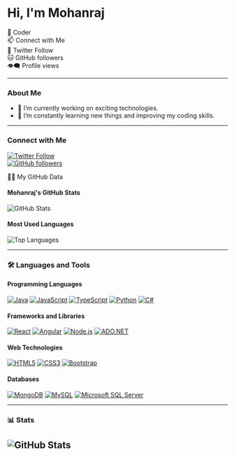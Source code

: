 # Hi, I'm Mohanraj

💫 Coder  
📫 Connect with Me  
🌟 Twitter Follow  
🐱 GitHub followers  
👁️‍🗨️ Profile views

---

### About Me
- 🔭 I’m currently working on exciting  technologies.
- 🌱 I’m constantly learning new things and improving my coding skills.

---
### Connect with Me
[![Twitter Follow](https://img.shields.io/twitter/follow/aryan1403?label=Follow&style=social)](https://x.com/i/flow/login?redirect_after_login=%2Fintent%2Ffollow)  
[![GitHub followers](https://img.shields.io/github/followers/mohanraj-e29?label=Follow&style=social)](https://camo.githubusercontent.com/3aeeb7dae15da2e0769ead378c754e7640b73815275dee1f3d68b8ca9ef8b0a5/68747470733a2f2f696d672e736869656c64732e696f2f6769746875622f666f6c6c6f776572732f617279616e313430333f6c6162656c3d466f6c6c6f77267374796c653d736f6369616c)

🐱‍🚀  My GitHub Data


#### Mohanraj's GitHub Stats
![GitHub Stats](https://github-readme-stats.vercel.app/api?username=mohanraj-e29&show_icons=true)


#### Most Used Languages
![Top Languages](https://github-readme-stats.vercel.app/api/top-langs/?username=mohanraj-e29&layout=compact)


---

### 🛠️ Languages and Tools

#### Programming Languages
[![Java](https://img.shields.io/badge/Java-ED8B00?style=for-the-badge&logo=java&logoColor=white)](https://www.java.com)
[![JavaScript](https://img.shields.io/badge/JavaScript-323330?style=for-the-badge&logo=javascript&logoColor=F7DF1E)](https://developer.mozilla.org/en-US/docs/Web/JavaScript)
[![TypeScript](https://img.shields.io/badge/TypeScript-007ACC?style=for-the-badge&logo=typescript&logoColor=white)](https://www.typescriptlang.org)
[![Python](https://img.shields.io/badge/Python-3776AB?style=for-the-badge&logo=python&logoColor=white)](https://www.python.org)
[![C#](https://img.shields.io/badge/C%23-239120?style=for-the-badge&logo=c-sharp&logoColor=white)](https://docs.microsoft.com/en-us/dotnet/csharp/)

#### Frameworks and Libraries
[![React](https://img.shields.io/badge/React-20232A?style=for-the-badge&logo=react&logoColor=61DAFB)](https://reactjs.org)
[![Angular](https://img.shields.io/badge/Angular-DD0031?style=for-the-badge&logo=angular&logoColor=white)](https://angular.io)
[![Node.js](https://img.shields.io/badge/Node.js-339933?style=for-the-badge&logo=nodedotjs&logoColor=white)](https://nodejs.org)
[![ADO.NET](https://img.shields.io/badge/ADO.NET-002050?style=for-the-badge&logo=.net&logoColor=white)](https://docs.microsoft.com/en-us/dotnet/framework/data/adonet/)

#### Web Technologies
[![HTML5](https://img.shields.io/badge/HTML5-E34F26?style=for-the-badge&logo=html5&logoColor=white)](https://developer.mozilla.org/en-US/docs/Web/HTML)
[![CSS3](https://img.shields.io/badge/CSS3-1572B6?style=for-the-badge&logo=css3&logoColor=white)](https://developer.mozilla.org/en-US/docs/Web/CSS)
[![Bootstrap](https://img.shields.io/badge/Bootstrap-563D7C?style=for-the-badge&logo=bootstrap&logoColor=white)](https://getbootstrap.com)

#### Databases
[![MongoDB](https://img.shields.io/badge/MongoDB-4EA94B?style=for-the-badge&logo=mongodb&logoColor=white)](https://www.mongodb.com)
[![MySQL](https://img.shields.io/badge/MySQL-00000F?style=for-the-badge&logo=mysql&logoColor=white)](https://www.mysql.com)
[![Microsoft SQL Server](https://img.shields.io/badge/Microsoft%20SQL%20Server-CC2927?style=for-the-badge&logo=microsoft-sql-server&logoColor=white)](https://www.microsoft.com/en-us/sql-server)



---

### 📊 Stats

![GitHub Stats](https://camo.githubusercontent.com/8810ad3a51226c64ef81a737a1a191014a6e4aeaf531bc942da0ae8b6c8277fa/68747470733a2f2f6769746875622d726561646d652d73747265616b2d73746174732e6865726f6b756170702e636f6d2f3f757365723d617279616e31343033)
---


